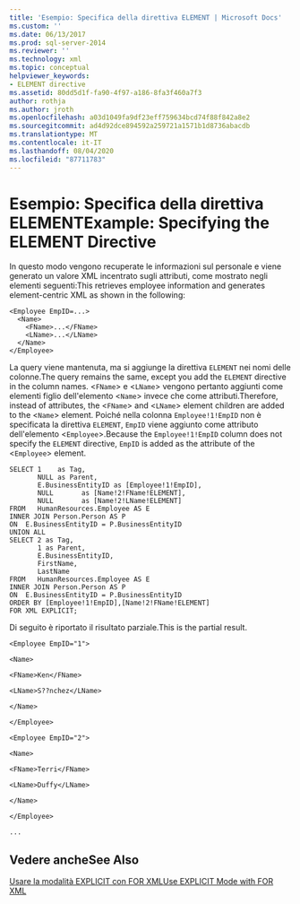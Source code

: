 ```yaml
---
title: 'Esempio: Specifica della direttiva ELEMENT | Microsoft Docs'
ms.custom: ''
ms.date: 06/13/2017
ms.prod: sql-server-2014
ms.reviewer: ''
ms.technology: xml
ms.topic: conceptual
helpviewer_keywords:
- ELEMENT directive
ms.assetid: 80dd5d1f-fa90-4f97-a186-8fa3f460a7f3
author: rothja
ms.author: jroth
ms.openlocfilehash: a03d1049fa9df23eff759634bcd74f88f842a8e2
ms.sourcegitcommit: ad4d92dce894592a259721a1571b1d8736abacdb
ms.translationtype: MT
ms.contentlocale: it-IT
ms.lasthandoff: 08/04/2020
ms.locfileid: "87711783"
---
```

# <a name="example-specifying-the-element-directive"></a><span data-ttu-id="29961-102">Esempio: Specifica della direttiva ELEMENT</span><span class="sxs-lookup"><span data-stu-id="29961-102">Example: Specifying the ELEMENT Directive</span></span>
  <span data-ttu-id="29961-103">In questo modo vengono recuperate le informazioni sul personale e viene generato un valore XML incentrato sugli attributi, come mostrato negli elementi seguenti:</span><span class="sxs-lookup"><span data-stu-id="29961-103">This retrieves employee information and generates element-centric XML as shown in the following:</span></span>  
  
```  
<Employee EmpID=...>  
  <Name>  
    <FName>...</FName>  
    <LName>...</LName>  
  </Name>  
</Employee>  
```  
  
 <span data-ttu-id="29961-104">La query viene mantenuta, ma si aggiunge la direttiva `ELEMENT` nei nomi delle colonne.</span><span class="sxs-lookup"><span data-stu-id="29961-104">The query remains the same, except you add the `ELEMENT` directive in the column names.</span></span> <span data-ttu-id="29961-105"><`FName`> e <`LName`> vengono pertanto aggiunti come elementi figlio dell'elemento <`Name`> invece che come attributi.</span><span class="sxs-lookup"><span data-stu-id="29961-105">Therefore, instead of attributes, the <`FName`> and <`LName`> element children are added to the <`Name`> element.</span></span> <span data-ttu-id="29961-106">Poiché nella colonna `Employee!1!EmpID` non è specificata la direttiva `ELEMENT`, `EmpID` viene aggiunto come attributo dell'elemento <`Employee`>.</span><span class="sxs-lookup"><span data-stu-id="29961-106">Because the `Employee!1!EmpID` column does not specify the `ELEMENT` directive, `EmpID` is added as the attribute of the <`Employee`> element.</span></span>  
  
```  
SELECT 1    as Tag,  
       NULL as Parent,  
       E.BusinessEntityID as [Employee!1!EmpID],  
       NULL       as [Name!2!FName!ELEMENT],  
       NULL       as [Name!2!LName!ELEMENT]  
FROM   HumanResources.Employee AS E  
INNER JOIN Person.Person AS P  
ON  E.BusinessEntityID = P.BusinessEntityID  
UNION ALL  
SELECT 2 as Tag,  
       1 as Parent,  
       E.BusinessEntityID,  
       FirstName,   
       LastName   
FROM   HumanResources.Employee AS E  
INNER JOIN Person.Person AS P  
ON  E.BusinessEntityID = P.BusinessEntityID  
ORDER BY [Employee!1!EmpID],[Name!2!FName!ELEMENT]  
FOR XML EXPLICIT;  
```  
  
 <span data-ttu-id="29961-107">Di seguito è riportato il risultato parziale.</span><span class="sxs-lookup"><span data-stu-id="29961-107">This is the partial result.</span></span>  
  
 `<Employee EmpID="1">`  
  
 `<Name>`  
  
 `<FName>Ken</FName>`  
  
 `<LName>S??nchez</LName>`  
  
 `</Name>`  
  
 `</Employee>`  
  
 `<Employee EmpID="2">`  
  
 `<Name>`  
  
 `<FName>Terri</FName>`  
  
 `<LName>Duffy</LName>`  
  
 `</Name>`  
  
 `</Employee>`  
  
 `...`  
  
## <a name="see-also"></a><span data-ttu-id="29961-108">Vedere anche</span><span class="sxs-lookup"><span data-stu-id="29961-108">See Also</span></span>  
 [<span data-ttu-id="29961-109">Usare la modalità EXPLICIT con FOR XML</span><span class="sxs-lookup"><span data-stu-id="29961-109">Use EXPLICIT Mode with FOR XML</span></span>](use-explicit-mode-with-for-xml.md)  
  
  
